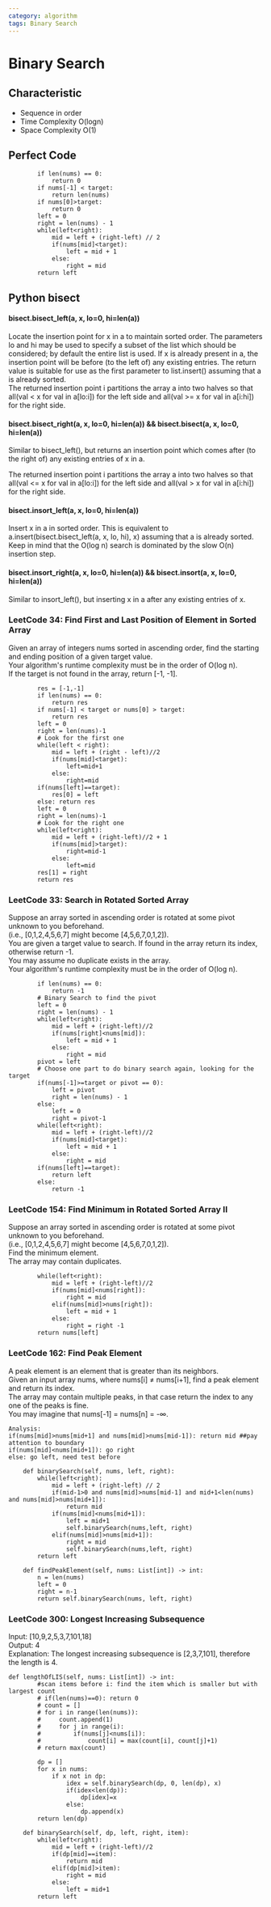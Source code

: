 ```yaml
---
category: algorithm
tags: Binary Search
---
```


# Binary Search
## Characteristic
* Sequence in order
* Time Complexity O(logn)
* Space Complexity O(1)
## Perfect Code
```
        if len(nums) == 0:
            return 0
        if nums[-1] < target:
            return len(nums)
        if nums[0]>target:
            return 0
        left = 0
        right = len(nums) - 1
        while(left<right):
            mid = left + (right-left) // 2
            if(nums[mid]<target):
                left = mid + 1
            else:
                right = mid
        return left
```
## Python bisect
#### bisect.bisect_left(a, x, lo=0, hi=len(a))            
Locate the insertion point for x in a to maintain sorted order. The parameters lo and hi may be used to specify a subset of the list which should be considered; by default the entire list is used. If x is already present in a, the insertion point will be before (to the left of) any existing entries. The return value is suitable for use as the first parameter to list.insert() assuming that a is already sorted.                  
The returned insertion point i partitions the array a into two halves so that all(val < x for val in a[lo:i]) for the left side and all(val >= x for val in a[i:hi]) for the right side.                    

#### bisect.bisect_right(a, x, lo=0, hi=len(a)) && bisect.bisect(a, x, lo=0, hi=len(a))
Similar to bisect_left(), but returns an insertion point which comes after (to the right of) any existing entries of x in a.   
         
The returned insertion point i partitions the array a into two halves so that all(val <= x for val in a[lo:i]) for the left side and all(val > x for val in a[i:hi]) for the right side.            

#### bisect.insort_left(a, x, lo=0, hi=len(a))
Insert x in a in sorted order. This is equivalent to a.insert(bisect.bisect_left(a, x, lo, hi), x) assuming that a is already sorted. Keep in mind that the O(log n) search is dominated by the slow O(n) insertion step.               

#### bisect.insort_right(a, x, lo=0, hi=len(a)) && bisect.insort(a, x, lo=0, hi=len(a))
Similar to insort_left(), but inserting x in a after any existing entries of x.
### LeetCode 34: Find First and Last Position of Element in Sorted Array
Given an array of integers nums sorted in ascending order, find the starting and ending position of a given target value.       
Your algorithm's runtime complexity must be in the order of O(log n).       
If the target is not found in the array, return [-1, -1].
```
        res = [-1,-1]
        if len(nums) == 0:
            return res
        if nums[-1] < target or nums[0] > target:
            return res
        left = 0
        right = len(nums)-1
        # Look for the first one
        while(left < right):
            mid = left + (right - left)//2
            if(nums[mid]<target):
                left=mid+1
            else:
                right=mid
        if(nums[left]==target):
            res[0] = left
        else: return res
        left = 0
        right = len(nums)-1
        # Look for the right one
        while(left<right):
            mid = left + (right-left)//2 + 1
            if(nums[mid]>target):
                right=mid-1
            else:
                left=mid
        res[1] = right
        return res
```
### LeetCode 33: Search in Rotated Sorted Array
Suppose an array sorted in ascending order is rotated at some pivot unknown to you beforehand.    
(i.e., [0,1,2,4,5,6,7] might become [4,5,6,7,0,1,2]).     
You are given a target value to search. If found in the array return its index, otherwise return -1.      
You may assume no duplicate exists in the array.       
Your algorithm's runtime complexity must be in the order of O(log n).
```
        if len(nums) == 0:
            return -1
        # Binary Search to find the pivot
        left = 0
        right = len(nums) - 1
        while(left<right):
            mid = left + (right-left)//2 
            if(nums[right]<nums[mid]):
                left = mid + 1
            else:
                right = mid
        pivot = left
        # Choose one part to do binary search again, looking for the target
        if(nums[-1]>=target or pivot == 0):
            left = pivot
            right = len(nums) - 1
        else:
            left = 0
            right = pivot-1
        while(left<right):
            mid = left + (right-left)//2
            if(nums[mid]<target):
                left = mid + 1
            else:
                right = mid
        if(nums[left]==target):
            return left
        else:
            return -1
```
### LeetCode 154: Find Minimum in Rotated Sorted Array II
Suppose an array sorted in ascending order is rotated at some pivot unknown to you beforehand.     
(i.e.,  [0,1,2,4,5,6,7] might become  [4,5,6,7,0,1,2]).     
Find the minimum element.           
The array may contain duplicates.
```
        while(left<right):
            mid = left + (right-left)//2
            if(nums[mid]<nums[right]):
                right = mid
            elif(nums[mid]>nums[right]):
                left = mid + 1
            else:
                right = right -1
        return nums[left]
```
### LeetCode 162: Find Peak Element   
A peak element is an element that is greater than its neighbors.                
Given an input array nums, where nums[i] ≠ nums[i+1], find a peak element and return its index.               
The array may contain multiple peaks, in that case return the index to any one of the peaks is fine.              
You may imagine that nums[-1] = nums[n] = -∞.             
```
Analysis:
if(nums[mid]>nums[mid+1] and nums[mid]>nums[mid-1]): return mid ##pay attention to boundary
if(nums[mid]<nums[mid+1]): go right
else: go left, need test before

    def binarySearch(self, nums, left, right):
        while(left<right):
            mid = left + (right-left) // 2
            if(mid-1>0 and nums[mid]>nums[mid-1] and mid+1<len(nums) and nums[mid]>nums[mid+1]):
                return mid
            if(nums[mid]<nums[mid+1]):
                left = mid+1
                self.binarySearch(nums,left, right)
            elif(nums[mid]>nums[mid+1]):
                right = mid
                self.binarySearch(nums,left, right)
        return left
    
    def findPeakElement(self, nums: List[int]) -> int:
        n = len(nums)
        left = 0 
        right = n-1
        return self.binarySearch(nums, left, right)
```
### LeetCode 300: Longest Increasing Subsequence
Input: [10,9,2,5,3,7,101,18]                  
Output: 4                    
Explanation: The longest increasing subsequence is [2,3,7,101], therefore the length is 4.          
```
def lengthOfLIS(self, nums: List[int]) -> int:
        #scan items before i: find the item which is smaller but with largest count
        # if(len(nums)==0): return 0
        # count = []
        # for i in range(len(nums)):
        #     count.append(1)
        #     for j in range(i):
        #         if(nums[j]<nums[i]):
        #             count[i] = max(count[i], count[j]+1)
        # return max(count)
        
        dp = []
        for x in nums:
            if x not in dp:
                idex = self.binarySearch(dp, 0, len(dp), x)
                if(idex<len(dp)):
                    dp[idex]=x
                else:
                    dp.append(x)
        return len(dp)
        
    def binarySearch(self, dp, left, right, item):
        while(left<right):   
            mid = left + (right-left)//2
            if(dp[mid]==item):
                return mid
            elif(dp[mid]>item):
                right = mid
            else:
                left = mid+1
        return left
```
